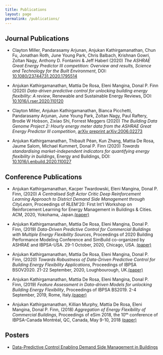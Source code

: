 ```yaml
---
title: Publications
layout: page
permalink: /publications/
---
```


<h2> Journal Publications</h2>

<ul>
	<li><p>Clayton Miller, Pandarasamy Arjunan, Anjukan Kathirgamanathan, Chun Fu, 
	Jonathan Roth, June Young Park, Chris Balbach, Krishnan Gowri, Zoltan Nagy, Anthony D. Fontanini & Jeff Haberl (2020) 
	<em>The ASHRAE Great Energy Predictor III competition: Overview and results, Science and Technology for the Built Environment</em>, 
	DOI: <a href="https://doi.org/10.1080/23744731.2020.1795514">10.1080/23744731.2020.1795514</a></p></li>
	<li><p>Anjukan Kathirgamanathan, Mattia De Rosa, Eleni Mangina, Donal P. Finn (2020)
	<em>Data-driven predictive control for unlocking building energy flexibility: A review</em>, Renewable and Sustainable Energy Reviews,
	DOI: <a href="https://doi.org/10.1016/j.rser.2020.110120">10.1016/j.rser.2020.110120</a></p></li>
	<li><p>Clayton Miller, Anjukan Kathirgamanathan, Bianca Picchetti, Pandarasamy Arjunan, June
	Young Park, Zoltan Nagy, Paul Raftery, Brodie W Hobson, Zixiao Shi, Forrest Meggers (2020) <em>The Building Data Genome Project 2: 
	Hourly energy meter data from the ASHRAE Great Energy Predictor III competition</em>, <a href="https://arxiv.org/abs/2006.02273">
	arXiv preprint arXiv:2006.02273</a></p></li>
	<li><p>Anjukan Kathirgamanathan, Thibault Péan, Kun Zhang, Mattia De Rosa, 
	Jaume Salom, Michael Kummert, Donal P. Finn (2020) <em>Towards standardising market-independent indicators for quantifying energy
	flexibility in buildings</em>, Energy and Buildings, DOI: <a href="https://doi.org/10.1016/j.enbuild.2020.110027">
	10.1016/j.enbuild.2020.110027</a></p></li>
</ul>

<h2> Conference Publications</h2>

<ul>
	<li><p>Anjukan Kathirgamanathan, Kacper Twardowski, Eleni Mangina, 
	Donal P. Finn, (2020) <em>A Centralised Soft Actor Critic Deep Reinforcement Learning Approach to District Demand Side Management 
	through CityLearn</em>, Proceedings of RLEM'20: First Int'l Workshop on Reinforcement Learning for Energy Management in Buildings & Cities. 
	ACM, 2020, Yokohama, Japan.<a href="https://arxiv.org/pdf/2009.10562.pdf">(paper)</a></p></li>
	<li><p>Anjukan Kathirgamanathan, Mattia De Rosa, Eleni Mangina, 
	Donal P. Finn, (2019) <em>Data-Driven Predictive Control for Commercial Buildings with Multiple Energy Flexibility Sources</em>, Proceedings of 2020
	Building Performance Modeling Conference and SimBuild co-organized by ASHRAE and IBPSA-USA. 29-1 October, 2020, Chicago, USA.
	<a href="https://www.ashrae.org/file%20library/conferences/specialty%20conferences/2020%20building%20performance/papers/d-bsc20-c002.pdf">(paper)</a></p></li>
	<li><p>Anjukan Kathirgamanathan, Mattia De Rosa, Eleni Mangina, 
	Donal P. Finn, (2020) <em>Towards Robustness of Data-Driven Predictive Control for Building Energy Flexibility Applications</em>, Proceedings of IBPSA 
	BSOV2020. 21-22 September, 2020, Loughbourough, UK.<a href="">(paper)</a></p></li>
	<li><p>Anjukan Kathirgamanathan, Mattia De Rosa, Eleni Mangina, 
	Donal P. Finn, (2019) <em>Feature Assessment in Data-driven Models for unlocking Building Energy Flexibility</em>, Proceedings of IBPSA 
	BS2019. 2-4 September, 2019, Rome, Italy.<a href="http://www.ibpsa.org/proceedings/BS2019/BS2019_210591.pdf">(paper)</a></p></li>
	<li><p>Anjukan Kathirgamanathan, Killian Murphy, Mattia De Rosa,
	Eleni Mangina, Donal P. Finn, (2018) <em>Aggregation of Energy Flexibility of Commercial Buildings</em>, Proceedings of eSim 2018, the 10ᵗʰ 
	conference of IBPSA-Canada Montréal, QC, Canada, May 9-10, 2018 <a href="http://www.ibpsa.org/proceedings/eSimPapers/2018/1-3-A-4.pdf">
	(paper)</a></p></li>
</ul>

<h2>Posters</h2>

<ul>
	<li><a href="/assets/images/ESIPP_Symposium_2019_Kathirgamanathan_Anjukan_Poster.jpg">Data-Predictive Control Enabling Demand Side Management in Buildings</a></li>
</ul>